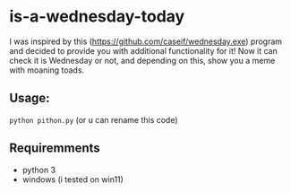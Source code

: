 # is-a-wednesday-today
I was inspired by this (https://github.com/caseif/wednesday.exe) program and decided to provide you with additional functionality for it! Now it can check it is Wednesday or not, and depending on this, show you a meme with moaning toads.

## Usage:
`python pithon.py` (or u can rename this code)

## Requiremments
+ python 3
+ windows (i tested on win11)
